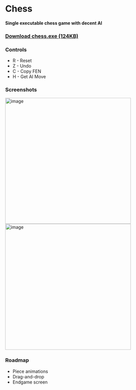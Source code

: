 # Chess
#### Single executable chess game with decent AI

### [Download chess.exe (124KB)](https://github.com/mfbulut/Chess/releases/latest/download/chess.exe)

### Controls
- R - Reset
- Z - Undo
- C - Copy FEN
- H - Get AI Move

### Screenshots
<img width="400" height="400" alt="image" src="https://github.com/user-attachments/assets/550f15d3-92b4-444a-a14b-7a7e63624d1d" />
<img width="400" height="400" alt="image" src="https://github.com/user-attachments/assets/9f27500d-00b7-4a2c-9dbc-0eafdfe00f69" />

### Roadmap
- Piece animations
- Drag-and-drop
- Endgame screen

